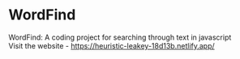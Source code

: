 # WordFind
WordFind: A coding project for searching through text in javascript </br>
Visit the website - https://heuristic-leakey-18d13b.netlify.app/ </br>











